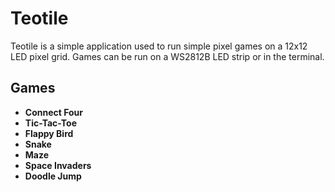 # Teotile

Teotile is a simple application used to run simple pixel games on a 12x12 LED pixel grid. Games can be run on a WS2812B LED strip or in the terminal.

## Games

- **Connect Four** 
- **Tic-Tac-Toe**
- **Flappy Bird**
- **Snake**
- **Maze**
- **Space Invaders**
- **Doodle Jump**
